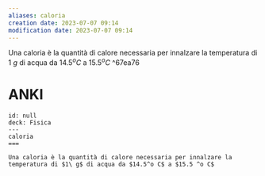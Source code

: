 ```yaml
---
aliases: caloria
creation date: 2023-07-07 09:14
modification date: 2023-07-07 09:14
---
```


Una caloria è la quantità di calore necessaria per innalzare la temperatura di $1\ g$ di acqua da $14.5 ^o C$ a $15.5^o C$ ^67ea76

# ANKI

```anki
id: null
deck: Fisica
---
caloria
===

Una caloria è la quantità di calore necessaria per innalzare la temperatura di $1\ g$ di acqua da $14.5^o C$ a $15.5 ^o C$
```

